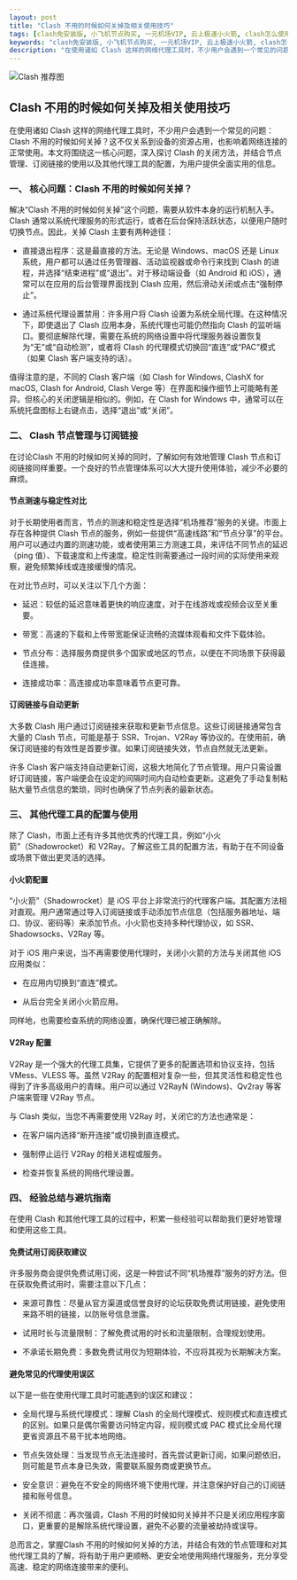 ```yaml
---
layout: post
title: "Clash 不用的时候如何关掉及相关使用技巧"
tags: [clash免安装版, 小飞机节点购买, 一元机场VIP, 云上极速小火箭, clash怎么使用?]
keywords: "clash免安装版, 小飞机节点购买, 一元机场VIP, 云上极速小火箭, clash怎么使用?"
description: "在使用诸如 Clash 这样的网络代理工具时，不少用户会遇到一个常见的问题：Clash 不用的时候如何关掉？这不仅关系到设备的资源占用，也影响着网络连接的正常使用。本文将围绕这一核心问题，深入探讨 Clash 的关闭方法，并结合节点管理、订阅链接的使用以及其他代理工具的配置，为用户提供全面实用的信息。"
---
```


![Clash 推荐图](https://clashjd.github.io/assets/img/最新机场推荐.png)

## Clash 不用的时候如何关掉及相关使用技巧

在使用诸如 Clash 这样的网络代理工具时，不少用户会遇到一个常见的问题：Clash 不用的时候如何关掉？这不仅关系到设备的资源占用，也影响着网络连接的正常使用。本文将围绕这一核心问题，深入探讨 Clash 的关闭方法，并结合节点管理、订阅链接的使用以及其他代理工具的配置，为用户提供全面实用的信息。

### 一、 核心问题：Clash 不用的时候如何关掉？

解决“Clash 不用的时候如何关掉”这个问题，需要从软件本身的运行机制入手。Clash 通常以系统代理服务的形式运行，或者在后台保持活跃状态，以便用户随时切换节点。因此，关掉 Clash 主要有两种途径：

- 直接退出程序：这是最直接的方法。无论是 Windows、macOS 还是 Linux 系统，用户都可以通过任务管理器、活动监视器或命令行来找到 Clash 的进程，并选择“结束进程”或“退出”。对于移动端设备（如 Android 和 iOS），通常可以在应用的后台管理界面找到 Clash 应用，然后滑动关闭或点击“强制停止”。

- 通过系统代理设置禁用：许多用户将 Clash 设置为系统全局代理。在这种情况下，即使退出了 Clash 应用本身，系统代理也可能仍然指向 Clash 的监听端口。要彻底解除代理，需要在系统的网络设置中将代理服务器设置恢复为“无”或“自动检测”，或者将 Clash 的代理模式切换回“直连”或“PAC”模式（如果 Clash 客户端支持的话）。

值得注意的是，不同的 Clash 客户端（如 Clash for Windows, ClashX for macOS, Clash for Android, Clash Verge 等）在界面和操作细节上可能略有差异。但核心的关闭逻辑是相似的。例如，在 Clash for Windows 中，通常可以在系统托盘图标上右键点击，选择“退出”或“关闭”。

### 二、 Clash 节点管理与订阅链接

在讨论Clash 不用的时候如何关掉的同时，了解如何有效地管理 Clash 节点和订阅链接同样重要。一个良好的节点管理体系可以大大提升使用体验，减少不必要的麻烦。

#### 节点测速与稳定性对比

对于长期使用者而言，节点的测速和稳定性是选择“机场推荐”服务的关键。市面上存在各种提供 Clash 节点的服务，例如一些提供“高速线路”和“节点分享”的平台。用户可以通过内置的测速功能，或者使用第三方测速工具，来评估不同节点的延迟（ping 值）、下载速度和上传速度。稳定性则需要通过一段时间的实际使用来观察，避免频繁掉线或连接缓慢的情况。

在对比节点时，可以关注以下几个方面：

- 延迟：较低的延迟意味着更快的响应速度，对于在线游戏或视频会议至关重要。

- 带宽：高速的下载和上传带宽能保证流畅的流媒体观看和文件下载体验。

- 节点分布：选择服务商提供多个国家或地区的节点，以便在不同场景下获得最佳连接。

- 连接成功率：高连接成功率意味着节点更可靠。

#### 订阅链接与自动更新

大多数 Clash 用户通过订阅链接来获取和更新节点信息。这些订阅链接通常包含大量的 Clash 节点，可能是基于 SSR、Trojan、V2Ray 等协议的。在使用前，确保订阅链接的有效性是首要步骤。如果订阅链接失效，节点自然就无法更新。

许多 Clash 客户端支持自动更新订阅，这极大地简化了节点管理。用户只需设置好订阅链接，客户端便会在设定的间隔时间内自动检查更新。这避免了手动复制粘贴大量节点信息的繁琐，同时也确保了节点列表的最新状态。

### 三、 其他代理工具的配置与使用

除了 Clash，市面上还有许多其他优秀的代理工具，例如“小火箭”（Shadowrocket）和 V2Ray。了解这些工具的配置方法，有助于在不同设备或场景下做出更灵活的选择。

#### 小火箭配置

“小火箭”（Shadowrocket）是 iOS 平台上非常流行的代理客户端。其配置方法相对直观。用户通常通过导入订阅链接或手动添加节点信息（包括服务器地址、端口、协议、密码等）来添加节点。小火箭也支持多种代理协议，如 SSR、Shadowsocks、V2Ray 等。

对于 iOS 用户来说，当不再需要使用代理时，关闭小火箭的方法与关闭其他 iOS 应用类似：

- 在应用内切换到“直连”模式。

- 从后台完全关闭小火箭应用。

同样地，也需要检查系统的网络设置，确保代理已被正确解除。

#### V2Ray 配置

V2Ray 是一个强大的代理工具集，它提供了更多的配置选项和协议支持，包括 VMess、VLESS 等。虽然 V2Ray 的配置相对复杂一些，但其灵活性和稳定性也得到了许多高级用户的青睐。用户可以通过 V2RayN (Windows)、Qv2ray 等客户端来管理 V2Ray 节点。

与 Clash 类似，当您不再需要使用 V2Ray 时，关闭它的方法也通常是：

- 在客户端内选择“断开连接”或切换到直连模式。

- 强制停止运行 V2Ray 的相关进程或服务。

- 检查并恢复系统的网络代理设置。

### 四、 经验总结与避坑指南

在使用 Clash 和其他代理工具的过程中，积累一些经验可以帮助我们更好地管理和使用这些工具。

#### 免费试用订阅获取建议

许多服务商会提供免费试用订阅，这是一种尝试不同“机场推荐”服务的好方法。但在获取免费试用时，需要注意以下几点：

- 来源可靠性：尽量从官方渠道或信誉良好的论坛获取免费试用链接，避免使用来路不明的链接，以防账号信息泄露。

- 试用时长与流量限制：了解免费试用的时长和流量限制，合理规划使用。

- 不承诺长期免费：多数免费试用仅为短期体验，不应将其视为长期解决方案。

#### 避免常见的代理使用误区

以下是一些在使用代理工具时可能遇到的误区和建议：

- 全局代理与系统代理模式：理解 Clash 的全局代理模式、规则模式和直连模式的区别。如果只是偶尔需要访问特定内容，规则模式或 PAC 模式比全局代理更省资源且不易干扰本地网络。

- 节点失效处理：当发现节点无法连接时，首先尝试更新订阅，如果问题依旧，则可能是节点本身已失效，需要联系服务商或更换节点。

- 安全意识：避免在不安全的网络环境下使用代理，并注意保护好自己的订阅链接和账号信息。

- 关闭不彻底：再次强调，Clash 不用的时候如何关掉并不只是关闭应用程序窗口，更重要的是解除系统代理设置，避免不必要的流量被劫持或误导。

总而言之，掌握Clash 不用的时候如何关掉的方法，并结合有效的节点管理和对其他代理工具的了解，将有助于用户更顺畅、更安全地使用网络代理服务，充分享受高速、稳定的网络连接带来的便利。